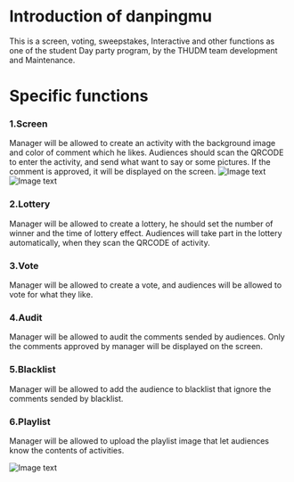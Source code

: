 # Introduction of danpingmu
This is a screen, voting, sweepstakes, Interactive and other functions as one of the student Day party program, by the THUDM team development and Maintenance. 

# Specific functions
### 1.Screen 
Manager will be allowed to create an activity with the background image and color of comment which he likes.
Audiences should scan the QRCODE to enter the activity, and send what want to say or some pictures. If the comment is approved,
it will be displayed on the screen.
![Image text](https://github.com/unbiarirang/danpingmu/blob/master/pic/3.png)
![Image text](https://github.com/unbiarirang/danpingmu/blob/master/pic/1.png)

### 2.Lottery
Manager will be allowed to create a lottery, he should set the number of winner and the time of lottery effect.
Audiences will take part in the lottery automatically, when they scan the QRCODE of activity.

### 3.Vote
Manager will be allowed to create a vote, and audiences will be allowed to vote for what they like.

### 4.Audit
Manager will be allowed to audit the comments sended by audiences. Only the comments approved by manager will be displayed on the screen.

### 5.Blacklist
Manager will be allowed to add the audience to blacklist that ignore the comments sended by blacklist.

### 6.Playlist
Manager will be allowed to upload the playlist image that let audiences know the contents of activities.

![Image text](https://github.com/unbiarirang/danpingmu/blob/master/pic/2.jpg)
